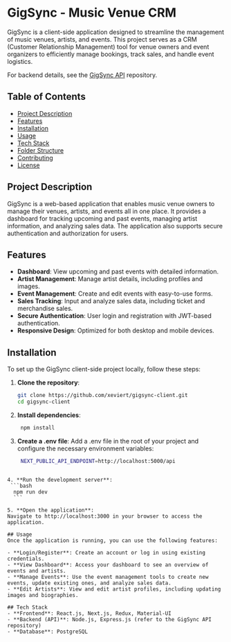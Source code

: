 # GigSync - Music Venue CRM

GigSync is a client-side application designed to streamline the management of music venues, artists, and events. This project serves as a CRM (Customer Relationship Management) tool for venue owners and event organizers to efficiently manage bookings, track sales, and handle event logistics.

For backend details, see the [GigSync API](https://github.com/xeviert/gigsync-api) repository.


## Table of Contents

- [Project Description](#project-description)
- [Features](#features)
- [Installation](#installation)
- [Usage](#usage)
- [Tech Stack](#tech-stack)
- [Folder Structure](#folder-structure)
- [Contributing](#contributing)
- [License](#license)

## Project Description

GigSync is a web-based application that enables music venue owners to manage their venues, artists, and events all in one place. It provides a dashboard for tracking upcoming and past events, managing artist information, and analyzing sales data. The application also supports secure authentication and authorization for users.

## Features

- **Dashboard**: View upcoming and past events with detailed information.
- **Artist Management**: Manage artist details, including profiles and images.
- **Event Management**: Create and edit events with easy-to-use forms.
- **Sales Tracking**: Input and analyze sales data, including ticket and merchandise sales.
- **Secure Authentication**: User login and registration with JWT-based authentication.
- **Responsive Design**: Optimized for both desktop and mobile devices.

## Installation

To set up the GigSync client-side project locally, follow these steps:

1. **Clone the repository**:
   ```bash
   git clone https://github.com/xeviert/gigsync-client.git
   cd gigsync-client
    ```

2. **Install dependencies**:
   ```bash
    npm install
    ```

3. **Create a .env file**:
Add a .env file in the root of your project and configure the necessary environment variables:
   ```bash
    NEXT_PUBLIC_API_ENDPOINT=http://localhost:5000/api
  ```
  
4. **Run the development server**:
   ```bash
    npm run dev
    ```
  
5. **Open the application**:
Navigate to http://localhost:3000 in your browser to access the application.

## Usage
Once the application is running, you can use the following features:

- **Login/Register**: Create an account or log in using existing credentials.
- **View Dashboard**: Access your dashboard to see an overview of events and artists.
- **Manage Events**: Use the event management tools to create new events, update existing ones, and analyze sales data.
- **Edit Artists**: View and edit artist profiles, including updating images and biographies.

## Tech Stack
- **Frontend**: React.js, Next.js, Redux, Material-UI
- **Backend (API)**: Node.js, Express.js (refer to the GigSync API repository)
- **Database**: PostgreSQL